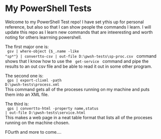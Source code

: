 <h1> My PowerShell Tests </h1> 

Welcome to my PowerShell Test repo! I have set ythis up for personal reference, but also so that I can show people the commands I learn. I will update this repo as I learn new commands that are inteeresting and worth noting for others learrning powershell.

The first major one is: <br>
<code> gsv | where-object {$_.name -like "sp*"} | convertto-csv | out-file D:\pwsh-tests\sp-proc.csv </code> command shows that I know how to use the <code> get-service </code> command and pipe the results to an out csv file and be able to read it out in some other program.


The second one is: <br>
<code> gps | export-clixml -path D:\pwsh-tests\process.xml </code> <br>
This command gets all of the proceses running on my machine and puts them into an XML file. 

The third is: <br>
<code> gps | convertto-html -property name,status | out-file D:\pwsh-tests\service.html </code> <br>
This makes a web page in a neat table format that lists all of the proceses running on the machine chosen.

FOurth and more to come....

